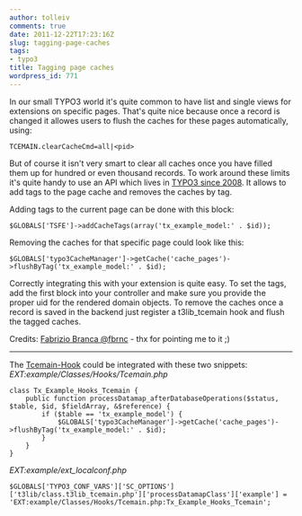 ```yaml
---
author: tolleiv
comments: true
date: 2011-12-22T17:23:16Z
slug: tagging-page-caches
tags:
- typo3
title: Tagging page caches
wordpress_id: 771
---
```


In our small TYPO3 world it's quite common to have list and single views for extensions on specific pages. That's quite nice because once a record is changed it allowes users to flush the caches for these pages automatically, using:

    
    TCEMAIN.clearCacheCmd=all|<pid>



But of course it isn't very smart to clear all caches once you have filled them up for hundred or even thousand records. To work around these limits it's quite handy to use an API which lives in [TYPO3 since 2008](http://git.typo3.org/TYPO3v4/Core.git?a=commit;h=03af46). It allows to add tags to the page cache and removes the caches by tag.

Adding tags to the current page can be done with this block:

    
    
    $GLOBALS['TSFE']->addCacheTags(array('tx_example_model:' . $id));
    



Removing the caches for that specific page could look like this:

    
    
    $GLOBALS['typo3CacheManager']->getCache('cache_pages')->flushByTag('tx_example_model:' . $id);
    



Correctly integrating this with your extension is quite easy. To set the tags, add the first block into your controller and make sure you provide the proper uid for the rendered domain objects. To remove the caches once a record is saved in the backend just register a t3lib_tcemain hook and flush the tagged caches. 

Credits: [Fabrizio Branca @fbrnc](http://twitter.com/fbrnc) - thx for pointing me to it ;)



* * *


The [Tcemain-Hook](http://blog.tolleiv.de/2010/03/handling-data-in-typo3-with-tcemain/) could be integrated with these two snippets:
_EXT:example/Classes/Hooks/Tcemain.php_

    
    
    class Tx_Example_Hooks_Tcemain {
    	public function processDatamap_afterDatabaseOperations($status, $table, $id, $fieldArray, &$reference) {
    		if ($table == 'tx_example_model') {
    			$GLOBALS['typo3CacheManager']->getCache('cache_pages')->flushByTag('tx_example_model:' . $id);
    		}
    	}
    }
    


_EXT:example/ext_localconf.php_

    
    
    $GLOBALS['TYPO3_CONF_VARS']['SC_OPTIONS']['t3lib/class.t3lib_tcemain.php']['processDatamapClass']['example'] = 'EXT:example/Classes/Hooks/Tcemain.php:Tx_Example_Hooks_Tcemain';
    




